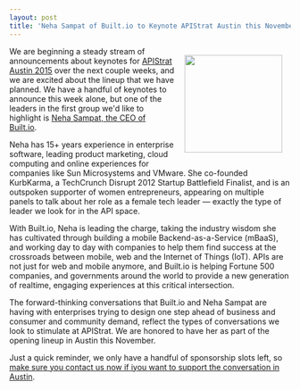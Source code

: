```yaml
---
layout: post
title: 'Neha Sampat of Built.io to Keynote APIStrat Austin this November'
---
```

<p><img style="padding: 15px;" src="https://s3.amazonaws.com/kinlane-productions/events/apistrat-austin/speakers/neha-sampat-headshot.jpeg" alt="" width="175" align="right" /></p>
<p>We are beginning a steady stream of announcements about keynotes for <a href="http://austin2015.apistrat.com/">APIStrat Austin 2015</a> over the next couple weeks, and we are excited about the lineup that we have planned. We have a handful of keynotes to announce this week alone, but one of the leaders in the first group we'd like to highlight is <a href="https://www.built.io/about/company">Neha Sampat, the CEO of Built.io</a>.</p>
<p>Neha has 15+ years experience in enterprise software, leading product marketing, cloud computing and online experiences for companies like Sun Microsystems and VMware. She co-founded KurbKarma, a TechCrunch Disrupt 2012 Startup Battlefield Finalist, and is an outspoken supporter of women entrepreneurs, appearing on multiple panels to talk about her role as a female tech leader &mdash; exactly the type of leader we look for in the API space.</p>
<p>With Built.io, Neha is leading the charge, taking the industry wisdom she has cultivated through building a mobile Backend-as-a-Service (mBaaS), and working day to day with companies to help them find success at the crossroads between mobile, web and the Internet of Things (IoT). APIs are not just for web and mobile anymore, and Built.io is helping Fortune 500 companies, and governments around the world to provide a new generation of realtime, engaging experiences at this critical intersection.</p>
<p>The forward-thinking conversations that Built.io and Neha Sampat are having with enterprises trying to design one step ahead of business and consumer and community demand, reflect the types of conversations we look to stimulate at APIStrat. We are honored to have her as part of the opening lineup in Austin this November.</p>
<p>Just a quick reminder, we only have a handful of sponsorship slots left, so <a href="http://austin2015.apistrat.com/contact/">make sure you contact us now if iyou want to support the conversation in Austin</a>.</p>